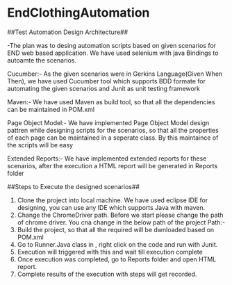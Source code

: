 # EndClothingAutomation

##Test Automation Design Architecture##

-The plan was to desing automation scripts based on given scenarios for END web based application. We have used selenium with java Bindings to autoamte the scenarios.

Cucumber:- As the given scenarios were in Gerkins Language(Given When Then), we have used Cucumber tool which supports BDD formate for automating the given scenarios and Junit
            as unit testing framework
            
            
Maven:- We have used Maven as build tool, so that all the dependencies can be maintained in POM.xml


Page Object Model:- We have implemented Page Object Model design pattren while designing scripts for the scenarios, so that all the properties of each page can be maintained in a
             seperate class. By this maintaince of the scripts will be easy
             
Extended Reports:- We have implemented extended reports for these scenarios, after the execution a HTML report will be generated in Reports folder



##Steps to Execute the designed scenarios##
1. Clone the project into local machine. We have used eclipse IDE for designing, you can use any IDE which supports Java with maven.
2. Change the ChromeDriver path. 
      Before we start please change the path of chrome driver. You cna change in the below path of the project
      Path:-
3. Build the project, so that all the required will be dwnloaded based on POM.xml
4. Go to Runner.Java class in       , right click on the code and run with Junit.
5. Execution will triggered with this and wait till execution complete
6. Once execution was completed, go to Reports folder and open HTML report. 
7. Complete results of the execution with steps will get recorded.


